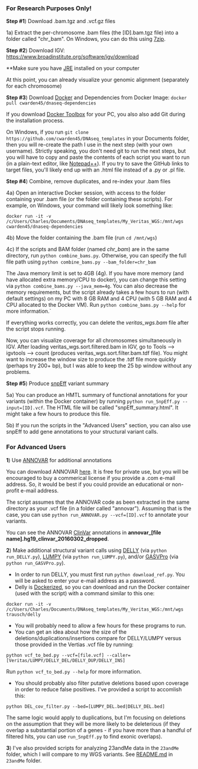### For Research Purposes Only! ###

**Step #1**) Download .bam.tgz and .vcf.gz files

1a) Extract the per-chromosome .bam files (the [ID].bam.tgz file) into a folder called "chr_bam".  On Windows, you can do this using [7zip](http://www.7-zip.org/).

**Step #2**) Download IGV: https://www.broadinstitute.org/software/igv/download

**Make sure you have [JRE](http://www.oracle.com/technetwork/java/javase/downloads/jre8-downloads-2133155.html) installed on your computer

At this point, you can already visualize your genomic alignment (separately for each chromosome)

**Step #3**) Download [Docker](https://docs.docker.com/engine/installation/) and Dependencies from Docker Image: `docker pull cwarden45/dnaseq-dependencies`

If you download [Docker Toolbox](https://www.docker.com/products/docker-toolbox) for your PC, you also also add Git during the installation process.

On Windows, if you run `git clone https://github.com/cwarden45/DNAseq_templates` in your Documents folder, then you will re-create the path I use in the next step (with your own username).  Strictly speaking, you don't need git to run the next steps, but you will have to copy and paste the contents of each script you want to run (in a plain-text editor, like [Notepad++](https://notepad-plus-plus.org/)).  If you try to save the GitHub links to target files, you'll likely end up with an .html file instead of a .py or .pl file.

**Step #4**) Combine, remove duplicates, and re-index your .bam files

4a) Open an interactive Docker session, with access to the folder containing your .bam file (or the folder containing these scripts).  For example, on Windows, your command will likely look something like:

```
docker run -it -v /c/Users/Charles/Documents/DNAseq_templates/My_Veritas_WGS:/mnt/wgs cwarden45/dnaseq-dependencies
```

4b) Move the folder containing the .bam file (run `cd /mnt/wgs`)

4c) If the scripts and BAM folder (named *chr_bam*) are in the same directory, run `python combine_bams.py`.  Otherwise, you can specify the full file path using `python combine_bams.py --bam_folder=chr_bam`

The Java memory limit is set to 4GB (4g).  If you have more memory (and have allocated extra memory/CPU to docker), you can change this setting via `python combine_bams.py --java_mem=4g`.  You can also decrease the memory requirements, but the script already takes a few hours to run (with default settings) on my PC with 8 GB RAM and 4 CPU (with 5 GB RAM and 4 CPU allocated to the Docker VM).  Run `python combine_bams.py --help` for more information.`

If everything works correctly, you can delete the *veritas_wgs.bam* file after the script stops running.

Now, you can visualize coverage for all chromosomes simultaneously in IGV. After loading veritas_wgs.sort.filtered.bam in IGV, go to Tools --> igvtools --> count (produces veritas_wgs.sort.filter.bam.tdf file).  You might want to increase the window size to produce the .tdf file more quickly (perhaps try 200+ bp), but I was able to keep the 25 bp window without any problems.

**Step #5**) Produce [snpEff](http://snpeff.sourceforge.net/index.html) variant summary

5a) You can produce an HMTL summary of functional annotations for your variants (within the Docker container) by running `python run_SnpEff.py --input=[ID].vcf`.  The HTML file will be called "snpEff_summary.html".  It might take a few hours to produce this file.

5b) If you run the scripts in the "Advanced Users" section, you can also use snpEff to add gene annotations to your structural variant calls.

### For Advanced Users ###

**1**) Use [ANNOVAR](http://annovar.openbioinformatics.org/en/latest/user-guide/download/) for additional annotations

You can download ANNOVAR [here](http://www.openbioinformatics.org/annovar/annovar_download_form.php).  It is free for private use, but you will be encouraged to buy a commerical license if you provide a .com e-mail address.  So, it would be best if you could provide an educational or non-profit e-mail address.

The script assumes that the ANNOVAR code as been extracted in the same directory as your .vcf file (in a folder called "annovar").  Assuming that is the case, you can use `python run_ANNOVAR.py --vcf=[ID].vcf` to annotate your variants.

You can see the ANNOVAR [ClinVar](http://www.ncbi.nlm.nih.gov/clinvar/) annotations in **annovar_[file name].hg19_clinvar_20160302_dropped**.

**2**) Make additional structural variant calls using [DELLY](https://github.com/tobiasrausch/delly) (via `python run_DELLY.py`), [LUMPY](https://github.com/arq5x/lumpy-sv) (via `python run_LUMPY.py`), and/or [GASVPro](http://compbio.cs.brown.edu/projects/gasv/) (via `python run_GASVPro.py`).

- In order to run DELLY, you must first run `python download_ref.py`.  You will be asked to enter your e-mail address as a password.
- Delly is [Dockerized](https://hub.docker.com/r/trausch/delly/), so you can download and run the Docker container (used with the script) with a command similar to this one:

```
docker run -it -v /c/Users/Charles/Documents/DNAseq_templates/My_Veritas_WGS:/mnt/wgs trausch/delly
```

- You will probably need to allow a few hours for these programs to run.
- You can get an idea about how the size of the deletions/duplications/insertions compare for DELLY/LUMPY versus those provided in the Vertias .vcf file by running:
```
python vcf_to_bed.py --vcf=[file.vcf] --caller=[Veritas/LUMPY/DELLY_DEL/DELLY_DUP/DELLY_INS]
```
Run `python vcf_to_bed.py --help` for more information.

- You should probably also filter putative deletions based upon coverage in order to reduce false positives.  I've provided a script to accomlish this:

```
python DEL_cov_filter.py --bed=[LUMPY_DEL.bed|DELLY_DEL.bed]
```

The same logic would apply to duplications, but I'm focusing on deletions on the assumption that they will be more likely to be deleterious (if they overlap a substantial portion of a genes - if you have more than a handful of filtered hits, you can use `run_SnpEff.py` to find exonic overlaps).

**3**) I've also provided scripts for analyzing 23andMe data in the `23andMe` folder, which I will compare to my WGS variants.  See [README.md](https://github.com/cwarden45/DNAseq_templates/tree/master/My_Veritas_WGS/23andMe) in `23andMe` folder.
